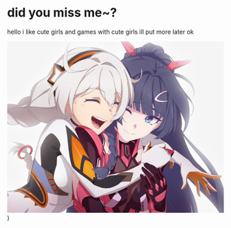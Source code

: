 # did you miss me~?

hello i like cute girls and games with cute girls ill put more later ok


![kiamei](https://raw.githubusercontent.com/ukeivan/ukeivan/refs/heads/main/kiamei.jpg))

